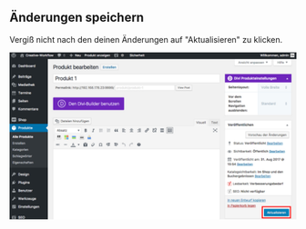 ## Änderungen speichern

Vergiß nicht nach den deinen Änderungen auf "Aktualisieren" zu klicken.

![image](./assets/save.jpg)
